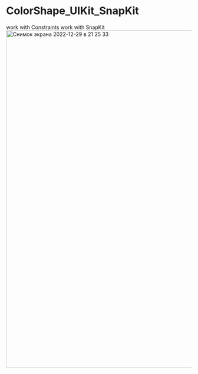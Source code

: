 # ColorShape_UIKit_SnapKit
work with Constraints
work with SnapKit
<img width="915" alt="Снимок экрана 2022-12-29 в 21 25 33" src="https://user-images.githubusercontent.com/104690280/209988059-48c50b26-3b61-428a-a681-f8757dfac27f.png">
